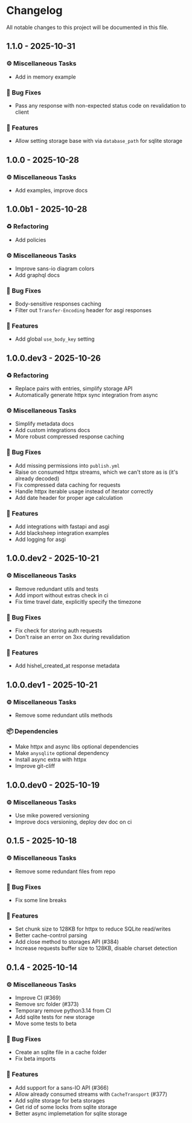 # Changelog

All notable changes to this project will be documented in this file.

## 1.1.0 - 2025-10-31
### ⚙️ Miscellaneous Tasks
- Add in memory example

### 🐛 Bug Fixes
- Pass any response with non-expected status code on revalidation to client

### 🚀 Features
- Allow setting storage base with via `database_path` for sqlite storage

## 1.0.0 - 2025-10-28
### ⚙️ Miscellaneous Tasks
- Add examples, improve docs

## 1.0.0b1 - 2025-10-28
### ♻️ Refactoring
- Add policies

### ⚙️ Miscellaneous Tasks
- Improve sans-io diagram colors
- Add graphql docs

### 🐛 Bug Fixes
- Body-sensitive responses caching
- Filter out `Transfer-Encoding` header for asgi responses

### 🚀 Features
- Add global `use_body_key` setting

## 1.0.0.dev3 - 2025-10-26
### ♻️ Refactoring
- Replace pairs with entries, simplify storage API
- Automatically generate httpx sync integration from async

### ⚙️ Miscellaneous Tasks
- Simplify metadata docs
- Add custom integrations docs
- More robust compressed response caching

### 🐛 Bug Fixes
- Add missing permissions into `publish.yml`
- Raise on consumed httpx streams, which we can't store as is (it's already decoded)
- Fix compressed data caching for requests
- Handle httpx iterable usage instead of iterator correctly
- Add date header for proper age calculation

### 🚀 Features
- Add integrations with fastapi and asgi
- Add blacksheep integration examples
- Add logging for asgi

## 1.0.0.dev2 - 2025-10-21
### ⚙️ Miscellaneous Tasks
- Remove redundant utils and tests
- Add import without extras check in ci
- Fix time travel date, explicitly specify the timezone

### 🐛 Bug Fixes
- Fix check for storing auth requests
- Don't raise an error on 3xx during revalidation

### 🚀 Features
- Add hishel_created_at response metadata

## 1.0.0.dev1 - 2025-10-21
### ⚙️ Miscellaneous Tasks
- Remove some redundant utils methods

### 📦 Dependencies
- Make httpx and async libs optional dependencies
- Make `anysqlite` optional dependency
- Install async extra with httpx
- Improve git-cliff

## 1.0.0.dev0 - 2025-10-19
### ⚙️ Miscellaneous Tasks
- Use mike powered versioning
- Improve docs versioning, deploy dev doc on ci

## 0.1.5 - 2025-10-18
### ⚙️ Miscellaneous Tasks
- Remove some redundant files from repo

### 🐛 Bug Fixes
- Fix some line breaks

### 🚀 Features
- Set chunk size to 128KB for httpx to reduce SQLite read/writes
- Better cache-control parsing
- Add close method to storages API (#384)
- Increase requests buffer size to 128KB, disable charset detection

## 0.1.4 - 2025-10-14
### ⚙️ Miscellaneous Tasks
- Improve CI (#369)
- Remove src folder (#373)
- Temporary remove python3.14 from CI
- Add sqlite tests for new storage
- Move some tests to beta

### 🐛 Bug Fixes
- Create an sqlite file in a cache folder
- Fix beta imports

### 🚀 Features
- Add support for a sans-IO API (#366)
- Allow already consumed streams with `CacheTransport` (#377)
- Add sqlite storage for beta storages
- Get rid of some locks from sqlite storage
- Better async implemetation for sqlite storage

